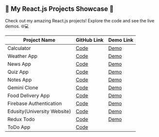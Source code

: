 ## 🚀 My React.js Projects Showcase 🌟

Check out my amazing React.js projects! Explore the code and see the live demos. 🌐💻

| Project Name | GitHub Link | Demo Link |
|--------------|-------------|-----------|
| Calculator    | [Code](https://github.com/MehakRauf/CalculatorReact) |[Demo](https://calculatorbyfatima.netlify.app/)
| Weather App    | [Code](https://github.com/MehakRauf/WeatherAppReactJS) | [Demo](https://weather-app-reactjsproject.netlify.app/) |
| News App    | [Code](https://github.com/MehakRauf/News_App) | [Demo](https://rapidnewsapp.netlify.app/) |
| Quiz App    | [Code](https://github.com/MehakRauf/QuizApp) | [Demo](https://quiz-app-reactjsproject.netlify.app) |
| Notes App    | [Code](https://github.com/MehakRauf/NotesApp) | [Demo](https://noteappbymehak.netlify.app/) |
| Gemini Clone   | [Code](https://github.com/MehakRauf/GeminiClone) | [Demo](https://geminiclonebymehak.netlify.app/) |
| Food Delivery App   | [Code](https://github.com/MehakRauf/FoodDeliveryApp) | [Demo](https://reactjs-food-delivery-app.netlify.app/) |
| Firebase Authentication  | [Code](https://github.com/MehakRauf/FirebaseApplication) | [Demo](https://firebaseauthenticationusingreactjs.netlify.app/) |
| Edusity(University Website)   | [Code](https://github.com/MehakRauf/Edusity) | [Demo](https://edusityusingreactjs.netlify.app/) |
| Redux Todo | [Code](https://github.com/MehakRauf/ReduxTodo) | [Demo](https://reduxtodoapplication.netlify.app/) |
| ToDo App  | [Code](https://github.com/MehakRauf/ToDoApp) | 



